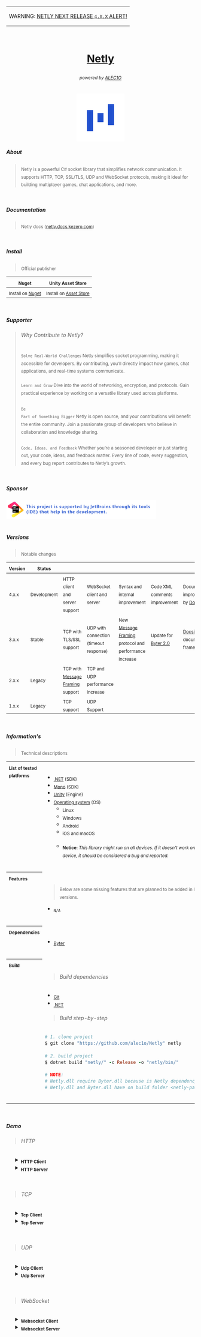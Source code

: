 <table>
  <tr>
    <td>
      <p>WARNING: <a href="https://github.com/alec1o/Netly/discussions/36#discussion-6204441">NETLY NEXT RELEASE <code>4.X.X</code> ALERT!</a></p>
    </td>
  </tr>
</table>

<br>

<h1 align="center"><a href="https://github.com/alec1o/netly">Netly</a></h1>

<h6 align="center"><sub>
powered by <a href="https://github.com/alec1o">ALEC1O</a><sub/>
</h6>

<div align="center">
  <img align="center" src="static/logo/netly-logo-3.png" width="128px" alt="netly logo">
</div>

##### About

> <sub> Netly is a powerful C# socket library that simplifies network communication. It supports HTTP, TCP, SSL/TLS, UDP and WebSocket protocols, making it ideal for building multiplayer games, chat applications, and more.</sub>

<br>

##### Documentation

> <sub>Netly docs ([netly.docs.kezero.com](https://netly.docs.kezero.com))</sub>

<br>

##### Install

> <sub>Official publisher</sub>

| <sub>Nuget</sub>                                                    | <sub>Unity Asset Store</sub>                                                                     |
|---------------------------------------------------------------------|--------------------------------------------------------------------------------------------------|
| <sub>Install on [Nuget](https://www.nuget.org/packages/Netly)</sub> | <sub>Install on [Asset Store ](https://assetstore.unity.com/packages/tools/network/225473)</sub> |

<br>

##### Supporter

> ###### Why Contribute to Netly?
> <sub><code>Solve Real-World Challenges</code> Netly simplifies socket programming, making it accessible for
> developers. By contributing, you’ll directly impact how games, chat applications, and real-time systems
> communicate.</br></sub>  
> <sub><code>Learn and Grow</code> Dive into the world of networking, encryption, and protocols. Gain practical
> experience by working on a versatile library used across platforms.</br></br></sub>
> <sub><code>Be Part of Something Bigger</code> Netly is open source, and your contributions will benefit the entire
> community. Join a passionate group of developers who believe in collaboration and knowledge sharing.</br></br></sub>
> <sub><code>Code, Ideas, and Feedback</code> Whether you’re a seasoned developer or just starting out, your code,
> ideas, and feedback matter. Every line of code, every suggestion, and every bug report contributes to Netly’s
> growth.</sub>

</br>

##### Sponsor

<div>
  <a href="https://www.jetbrains.com/community/opensource/">
    <img alt="JetBrains sponsor notice" src="/static/JetBrains%20sponsor.png" width="400px" />
  </a>
</div>

<br>

##### Versions

> <sub>Notable changes</sub>

| <sub>Version</sub> | <sub>Status</sub>      |                                                                               |                                                   |                                                                                                    |                                                                    |                                                                                       |
|--------------------|------------------------|-------------------------------------------------------------------------------|---------------------------------------------------|----------------------------------------------------------------------------------------------------|--------------------------------------------------------------------|---------------------------------------------------------------------------------------|
| <sub>4.x.x</sub>   | <sub>Development</sub> | <sub>HTTP client and server support</sub>                                     | <sub>WebSocket client and server</sub>            | <sub>Syntax and internal improvement</sub>                                                         | <sub>Code XML comments improvement</sub>                           | <sub>Documentation improvement by [DocFx](https://github.com/dotnet/docfx)</sub>      |
| <sub>3.x.x</sub>   | <sub>Stable</sub>      | <sub>TCP with TLS/SSL support</sub>                                           | <sub>UDP with connection (timeout response)</sub> | <sub>New [Message Framing](https://bit.ly/message-framing) protocol and performance increase</sub> | <sub>Update for [Byter 2.0](https://github.com/alec1o/Byter)</sub> | <sub>[Docsify](https://github.com/docsifyjs/docsify) as documentation framework</sub> |
| <sub>2.x.x</sub>   | <sub>Legacy</sub>      | <sub>TCP with [Message Framing](https://bit.ly/message-framing) support</sub> | <sub>TCP and UDP performance increase</sub>       |                                                                                                    |                                                                    |                                                                                       |
| <sub>1.x.x</sub>   | <sub>Legacy</sub>      | <sub>TCP support</sub>                                                        | <sub>UDP Support</sub>                            |                                                                                                    |                                                                    |                                                                                       |

<br>

<!-- information site -->

##### Information's

> <sub>Technical descriptions</sub>

<table>
    <tr valign="top" align="left">
        <th><sub>List of tested platforms</sub></th>
<td valign="top" align="left">
<br>

- <sub>[.NET](https://dotnet.microsoft.com) (SDK)</sub>
- <sub>[Mono](https://mono-project.com) (SDK)</sub>
- <sub>[Unity](https://unity.com) (Engine)</sub>
- <sub>[Operating system](https://en.wikipedia.org/wiki/Operating_system) (OS)</sub>
  - <sub>Linux</sub>
  - <sub>Windows</sub>
  - <sub>Android</sub>
  - <sub>iOS and macOS</sub><br><br>
  - <sub><strong>Notice</strong>: <i>This library might run on all devices. If it doesn't work on any device, it
    should be considered a bug and reported.<i><sub>

<br>
</td>
    </tr>
    <tr valign="top" align="left">
        <th><sub>Features</sub></th>
<td valign="top" align="left">
<br>

> <sub>Below are some missing features that are planned to be added in later versions.</sub><br>

- <sub>``N/A``</sub>

<br>
</td>
    </tr>
    <tr valign="top" align="left">
        <th><sub>Dependencies</sub></th>
<td valign="top" align="left">
<br>

- <sub>[Byter](https://github.com/alec1o/Byter)</sub>

<br>
</td>
    </tr>
    <tr valign="top" align="left">
        <th><sub>Build</sub></th>
<td valign="top" align="left">
<br>

> ###### Build dependencies

- <sub>[Git](http://git-scm.com/)</sub>
- <sub>[.NET](http://dot.net)</sub>

> ###### Build step-by-step

```rb
# 1. clone project
$ git clone "https://github.com/alec1o/Netly" netly 

# 2. build project
$ dotnet build "netly/" -c Release -o "netly/bin/"

# NOTE:
# Netly.dll require Byter.dll because is Netly dependency
# Netly.dll and Byter.dll have on build folder <netly-path>/bin/
```

<br>
</td>
    </tr>
</table>





<br>

##### Demo

> ###### HTTP

<ul>

<details>
    <summary><sub><strong>HTTP Client</strong></sub></summary>

```csharp
using System;
using Netly;

var client = new HttpClient();

// error callback
client.OnError((exception) =>
{
    // request exception error. when connection doesn't open, null uri,...
});

// success callback
client.OnSuccess((request) =>
{
    // get status code
    int statusCode = request.StatusCode;
    // get server response as plain-text
    string bodyAsPlainText =  request.Body.PlainText;   
});  

// EXAMPLE:
    // set header
    client.Headers.Add("content-type", "multipart/form-data");
    // set url query
    client.Queries.Add("timeout", "1h");
      
    // create form data
    var body = new RequestBody(Enctype.Multipart);
    // set filename.
    body.Add("name", "Video.mp4");
    // set filebuffer.
    body.Add("file", new byte[]{ 1, 3, 4, 5, 6, 7, 8, 9, 0 });
    
    // set request body.
    client.Body = body;

// Don't block main thread, run on threadpolls.
// Send POST request.
client.Send("POST", new Uri("http://drive.kezero.com/upload?timeout=1h"));
```

</details>

<details>
    <summary><sub><strong>HTTP Server</strong></sub></summary>

```csharp
using System;
using Netly;

var server = new HttpServer();

server.OnOpen(() =>
{
    //  server started.
});

server.OnClose(() =>
{
    // server closed.
});

server.OnError((exception) =>
{
    // error on open server connection.
});

server.MapAll("/foo", (request, response) =>
{
    // receives request from all http methods.
    
    // EXAMPLE:
        // Send response for client.
        response.Send(200, $"Hello World. this http method is [{request.Method}]");
});

server.MapGet("/", (request, response) =>
{
    // received GET request at "/" path.
});

server.MapPost("/login", (request, response) =>
{
    // received POST request at "/login" path.

    // EXAMPLE:
        // request body on plain text.
        string text = request.Body.PlainText;  
        // get email from http form.
        string email = request.Body.Form.GetString("email");
        // get password from http from.
        string password = request.Body.Form.GetString("password");
        // get uploaded file from http form. (<form method="post" enctype="multipart/form-data">).
        byte[] picture = request.Body.Form.GetBytes("upload");  
});

server.Open(new Uri("http://localhost:8080"));
```

</details>

</ul>
<br>

> ###### TCP

<ul>

<details>
    <summary><sub><strong>Tcp Client</strong></sub></summary>

```csharp
  using Netly;
  using Netly.Core;
  
  var client = new TcpClient(framing: true);
  
  // Enable SSL/TLS (onValidate delegate is optional)
  client.UseEncryption(enableEncryption: true, onValidate: null);
  
  client.OnOpen(() => 
  {
      // client connected
  });
  
  client.OnClose(() =>
  {
      // client disconnected
  });
  
  client.OnError((Exception exception) =>
  {
      // connection close because: 1.Error on connecting, 2.Invalid framing data
  });
  
  client.OnData((byte[] data) =>
  {
      // raw data received
  });
  
  client.OnEvent((string name, byte[] data) =>
  {
      // event received (event use netly protocol) 
  });
  
  client.OnModify((Socket socket) =>
  {
      // you can modify socket, called before open connection
  });
  
  client.Open(new Host("127.0.0.1", 8080));
```

</details>

<details>
    <summary><sub><strong>Tcp Server</strong></sub></summary>

```csharp
using Netly;
using Netly.Core;

var server = new TcpServer(framing: true);

// Enable SSL/TLS
byte[] pfxCert = <DO_SOMETHING>;
string pfxPass = <DO_SOMETHING>;

server.UseEncryption(pfxCert, pfxPass, SslProtocols.Tls13); // TLS v1.3

server.OnOpen(() => 
{
    // server start listen
});

server.OnClose(() =>
{
    // server stop listen
});

server.OnError((Exception exception) =>
{
    // error on start listen (connecting)
});

server.OnData((TcpClient client, byte[] data) =>
{
    // a client receive raw data
});

server.OnEvent((TcpClient client, string name, byte[] data) =>
{
    // a client receive event (event use netly protocol)
});

server.OnEnter((TcpClient client) =>
{
    // a client connected on server
    
    client.OnClose(() =>
    {
        // alternative of: TcpServer.OnClose
    });
    
    client.OnData(() =>
    {
        // alternative of: TcpServer.OnData
    });
    
    client.OnEvent(() =>
    {
        // alternative of: TcpServer.OnEvent
    });
});

server.OnExit((TcpClient client) =>
{
    // a client disconnected from server
});

server.OnModify((Socket socket) =>
{
    // you can modify socket, called before listen and bind a port 
});

server.Open(new Host("127.0.0.1", 8080));
```

</details>

</ul>
<br>

> ###### UDP

<ul>

<details>
    <summary><sub><strong>Udp Client</strong></sub></summary>

```csharp
  using Netly;
  using Netly.Core;
  
  var client = new UdpClient(useConnection: true, timeout: 10000 /* 10s */);
        
  client.OnOpen(() => 
  {
      // client connected
  });
  
  client.OnClose(() =>
  {
      // client disconnected
  });
  
  client.OnError((Exception exception) =>
  {
      // connection close because: 1.Error on connecting, 2.Invalid framing data
  });
  
  client.OnData((byte[] data) =>
  {
      // raw data received
  });
  
  client.OnEvent((string name, byte[] data) =>
  {
      // event received (event use netly protocol) 
  });
  
  client.OnModify((Socket socket) =>
  {
      // you can modify socket, called before open connection
  });
  
  client.Open(new Host("127.0.0.1", 8080));
```

</details>

<details>
    <summary><sub><strong>Udp Server</strong></sub></summary>

```csharp
using Netly;
using Netly.Core;

var server = new UdpServer(useConnection: true, timeout: 15000 /* 15s */);

server.OnOpen(() => 
{
    // server start listen
});

server.OnClose(() =>
{
    // server stop listen
});

server.OnError((Exception exception) =>
{
    // error on start listen (connecting)
});

server.OnData((UdpClient client, byte[] data) =>
{
    // a client receive raw data
});

server.OnEvent((UdpClient client, string name, byte[] data) =>
{
    // a client receive event (event use netly protocol)
});

server.OnEnter((UdpClient client) =>
{
    // a client connected on server
    
    client.OnClose(() =>
    {
        // alternative of: TcpServer.OnClose
    });
    
    client.OnData(() =>
    {
        // alternative of: TcpServer.OnData
    });
    
    client.OnEvent(() =>
    {
        // alternative of: TcpServer.OnEvent
    });
});

server.OnExit((UdpClient client) =>
{
    // a client disconnected from server
});

server.OnModify((Socket socket) =>
{
    // you can modify socket, called before listen and bind a port 
});

server.Open(new Host("127.0.0.1", 8080));
```

</details>

</ul>
<br>

> ###### WebSocket

<ul>

<details>
    <summary><sub><strong>Websocket Client</strong></sub></summary>

```csharp
using System;
using Netly;
using Netly.Core;

var client = new WebsocketClient();

client.OnOpen(() =>
{
    // websocket client connected.
});

client.OnClose(() =>
{
    // websocket client disconnected.
});

client.OnError((exception) =>
{
    // error on connect to server.
});

client.OnData((bytes, bufferType) =>
{
    // websocket client received some data.
    // EXAMPLE:
        // send text data to server.
        client.ToData("hello world!");
        // send bynary data to server.
        client.ToData(new byte[]{ 1, 2, 3 });
});

client.OnEvent((name, bytes, bufferType) =>
{
    // websocket receives Netly event (Only Netly)
        // EXAMPLE:
        if (name == "client quit")
        {
            // send event to server
            client.ToEvent("goodbye", "Some data here");
            // close connection.
            client.Close();
        }
});

client.OnModify((ws) =>
{
    // modify socket
});

// open connection.
client.Open(new Uri("ws://localhost:3000/"));
```

</details>

<details>
    <summary><sub><strong>Websocket Server</strong></sub></summary>

```csharp
using System;
using Netly;

var server = new HttpServer();

server.OnOpen(() =>
{
    //  server started.
});

server.OnClose(() =>
{
    // server closed.
});

server.OnError((exception) =>
{
    // error on open server connection.
});

// create websocket echo server.
server.MapWebsocket("/echo", (request, client) =>
{
    client.OnData((bytes, bufferType) =>
    { 
        // echo data.
        client.ToData(bytes, bufferType);
    });

    client.OnEvent((name, bytes, bufferType) =>
    { 
        // echo event.
        client.ToEvent(name, bytes, bufferType);
    });
});

// websocket server run on "/chat" route.
server.MapWebsocket("/chat", (request, client) =>
{    
    // websocket client connected.
    
    // EXAMPLE:
        // send data to client.
        client.ToData("some data");
        // send event to client.
        client.ToEvent("hello_client", "some data");

    // receive data
    client.OnData((bytes, bufferType) =>
    {
        // websocket connected receive some data.
    });

    client.OnClose(() =>
    {
        // websocket client disconnected.
    });

    // receive event.
    client.OnEvent((name, bytes, bufferType) =>
    {
        // websocket connected receive some event.
    });
});

server.Open(new Uri("http://localhost:8080"));
```

</details>

</ul>
<br>
